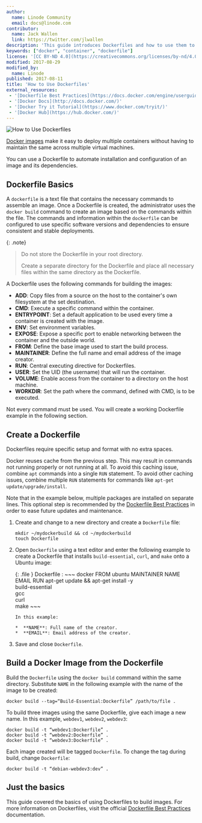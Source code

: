 ```yaml
---
author:
  name: Linode Community
  email: docs@linode.com
contributor:
  name: Jack Wallen
  link: https://twitter.com/jlwallen
description: 'This guide introduces Dockerfiles and how to use them to build a Docker Image on your Linode.'
keywords: ["docker", "container", "dockerfile"]
license: '[CC BY-ND 4.0](https://creativecommons.org/licenses/by-nd/4.0)'
modified: 2017-08-29
modified_by:
  name: Linode
published: 2017-08-11
title: 'How to Use Dockerfiles'
external_resources:
 - '[Dockerfile Best Practices](https://docs.docker.com/engine/userguide/eng-image/dockerfile_best-practices)'
 - '[Docker Docs](http://docs.docker.com/)'
 - '[Docker Try it Tutorial](https://www.docker.com/tryit/)'
 - '[Docker Hub](https://hub.docker.com/)'
---
```


![How to Use Dockerfiles](/docs/assets/docker/how-to-use-dockerfiles.png "How to Use Dockerfiles")

[Docker images](/docs/applications/containers/how-to-install-docker-and-pull-images-for-container-deployment#pull-docker-images) make it easy to deploy multiple containers without having to maintain the same across multiple virtual machines.

You can use a Dockerfile to automate installation and configuration of an image and its dependencies.

## Dockerfile Basics

A `dockerfile` is a text file that contains the necessary commands to assemble an image. Once a Dockerfile is created, the administrator uses the `docker build` command to create an image based on the commands within the file. The commands and information within the `dockerfile` can be configured to use specific software versions and dependencies to ensure consistent and stable deployments.

{: .note}
>Do not store the Dockerfile in your root directory.
>
>Create a separate directory for the Dockerfile and place all necessary files within the same directory as the Dockerfile.

A Dockerfile uses the following commands for building the images:

*  **ADD**: Copy files from a source on the host to the container's own filesystem at the set destination.
*  **CMD**: Execute a specific command within the container.
*  **ENTRYPOINT**: Set a default application to be used every time a container is created with the image.
*  **ENV**: Set environment variables.
*  **EXPOSE**: Expose a specific port to enable networking between the container and the outside world.
*  **FROM**: Define the base image used to start the build process.
*  **MAINTAINER**: Define the full name and email address of the image creator.
*  **RUN**: Central executing directive for Dockerfiles.
*  **USER**: Set the UID (the username) that will run the container.
*  **VOLUME**: Enable access from the container to a directory on the host machine.
*  **WORKDIR**: Set the path where the command, defined with CMD, is to be executed.

Not every command must be used. You will create a working Dockerfile example in the following section.

## Create a Dockerfile

Dockerfiles require specific setup and format with no extra spaces.

Docker reuses cache from the previous step. This may result in commands not running properly or not running at all. To avoid this caching issue, combine `apt` commands into a single `RUN` statement. To avoid other caching issues, combine multiple `RUN` statements for commands like `apt-get update/upgrade/install`.

Note that in the example below, multiple packages are installed on separate lines. This optional step is recommended by the [Dockerfile Best Practices](https://docs.docker.com/engine/userguide/eng-image/dockerfile_best-practices/#sort-multi-line-arguments) in order to ease future updates and maintenance.

1.  Create and change to a new directory and create a `Dockerfile` file:

        mkdir ~/mydockerbuild && cd ~/mydockerbuild
        touch Dockerfile

2.  Open `Dockerfile` using a text editor and enter the following example to create a Dockerfile that installs `build-essential`, `curl`, and `make` onto a Ubuntu image:

    {: .file }
    Dockerfile
    :   ~~~ docker
        FROM ubuntu
        MAINTAINER NAME EMAIL
        RUN apt-get update && apt-get install -y \
            build-essential \
            gcc \
            curl \
            make
        ~~~

        In this example:

        *  **NAME**: Full name of the creator.
        *  **EMAIL**: Email address of the creator.

3.  Save and close `Dockerfile`.

## Build a Docker Image from the Dockerfile

Build the `Dockerfile` using the `docker build` command within the same directory. Substitute `NAME` in the following example with the name of the image to be created:

    docker build --tag=“Build-Essential:Dockerfile” /path/to/file .

To build three images using the same Dockerfile, give each image a new name. In this example, `webdev1`, `webdev2`, `webdev3`:

    docker build -t “webdev1:Dockerfile” .
    docker build -t “webdev2:Dockerfile” .
    docker build -t “webdev3:Dockerfile” .

Each image created will be tagged `Dockerfile`. To change the tag during build, change `Dockerfile`:

    docker build -t “debian-webdev3:dev” .

## Just the basics

This guide covered the basics of using Dockerfiles to build images. For more information on Dockerfiles, visit the official [Dockerfile Best Practices](https://docs.docker.com/engine/userguide/eng-image/dockerfile_best-practices/) documentation.
